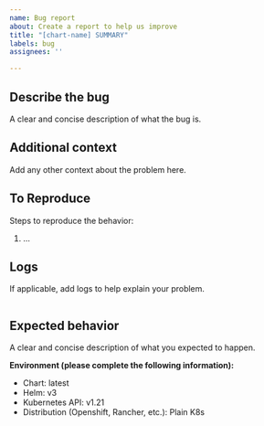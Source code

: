 ```yaml
---
name: Bug report
about: Create a report to help us improve
title: "[chart-name] SUMMARY"
labels: bug
assignees: ''

---
```


## Describe the bug

A clear and concise description of what the bug is.

## Additional context

Add any other context about the problem here.

## To Reproduce

Steps to reproduce the behavior:
1. ...

## Logs

If applicable, add logs to help explain your problem.
```console

```

## Expected behavior

A clear and concise description of what you expected to happen.

**Environment (please complete the following information):**
 - Chart: latest
 - Helm: v3
 - Kubernetes API: v1.21
 - Distribution (Openshift, Rancher, etc.): Plain K8s
